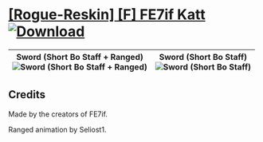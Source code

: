 # [\[Rogue-Reskin\] \[F\] FE7if Katt](https://github.com/Klokinator/FE-Repo/tree/main/Battle%20Animations/Infantry%20-%20(Swd)%20Thieves,%20Rogues,%20Assassins/%5BRogue-Reskin%5D%20%5BF%5D%20FE7if%20Katt) [![Download](https://img.shields.io/badge/Download--red?style=social&logo=github)](https://minhaskamal.github.io/DownGit/#/home?url=https://github.com/Klokinator/FE-Repo/tree/main/Battle%20Animations/Infantry%20-%20(Swd)%20Thieves,%20Rogues,%20Assassins/%5BRogue-Reskin%5D%20%5BF%5D%20FE7if%20Katt)

| <b>Sword (Short Bo Staff + Ranged)</b><br/><img alt="Sword (Short Bo Staff + Ranged)" src="https://raw.githubusercontent.com/Klokinator/FE-Repo/main/Battle%20Animations/Infantry%20-%20(Swd)%20Thieves,%20Rogues,%20Assassins/%5BRogue-Reskin%5D%20%5BF%5D%20FE7if%20Katt/1.%20Sword%20(Short%20Bo%20Staff%20+%20Ranged)/Sword.gif"/> | <b>Sword (Short Bo Staff)</b><br/><img alt="Sword (Short Bo Staff)" src="https://raw.githubusercontent.com/Klokinator/FE-Repo/main/Battle%20Animations/Infantry%20-%20(Swd)%20Thieves,%20Rogues,%20Assassins/%5BRogue-Reskin%5D%20%5BF%5D%20FE7if%20Katt/1.%20Sword%20(Short%20Bo%20Staff)/Sword.gif"/> |
| :---: | :---: |

## Credits

Made by the creators of FE7if.

Ranged animation by Seliost1.

